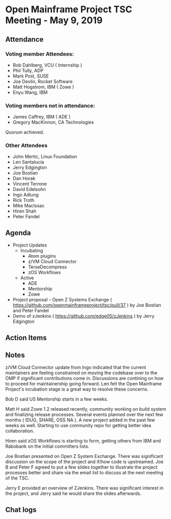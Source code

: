 # Open Mainframe Project TSC Meeting - May 9, 2019

## Attendance

### Voting member Attendees:

* Bob Dahlberg, VCU ( Internship )
* Phil Tully, ADP
* Mark Post, SUSE
* Joe Devlin, Rocket Software
* Matt Hogstrom, IBM ( Zowe )
* Enyu Wang, IBM

### Voting members not in attendance:

* James Caffrey, IBM ( ADE )
* Gregory MacKinnon, CA Technologies

Quorum achieved.

### Other Attendees

* John Mertic, Linux Foundation
* Len Santalucia
* Jerry Edgington
* Joe Bostian
* Dan Horak
* Vincent Terrone
* David Edelsohn
* Ingo Adlung
* Rick Troth
* Mike MacIssac
* Hiren Shah
* Peter Fandel

## Agenda

* Project Updates
  * Incubating
    * Atom plugins
    * z/VM Cloud Connector
    * TerseDecompress
    * zOS Workflows
  * Active
    * ADE
    * Mentorship
    * Zowe
* Project proposal - Open Z Systems Exchange ( https://github.com/openmainframeproject/tsc/pull/37 ) by Joe Bostian and Peter Fandel
* Demo of zJenkins ( https://github.com/edge05/zJenkins ) by Jerry Edgington

## Action Items

## Notes

z/VM Cloud Connector update from Ingo indicated that the current maintainers are feeling constrained on moving the codebase over to the OMP if significant contributions come in. Discussions are contining on how to proceed for maintainership going forward. Len felt the Open Mainframe Project's incubation stage is a great way to resolve these concerns.

Bob D said US Mentorship starts in a few weeks.

Matt H said Zowe 1.2 released recently, community working on build system and finalizing release processes. Several events planned over the next few months ( IDUG, SHARE, OSS NA ). A new project added in the past few weeks as well. Starting to use community repo for getting better idea collaboration.

Hiren said zOS Workflows is starting to form, getting others from IBM and Rabobank on the initial committers lists.

Joe Bostian presented on Open Z System Exchange. There was significant discussion on the scope of the project and if/how code is upstreamed. Joe B and Peter F agreed to put a few slides together to illustrate the project processes better and share via the email list to discuss at the next meeting of the TSC.

Jerry E provided an overview of ZJenkins. There was significant interest in the project, and Jerry said he would share the slides afterwards.

## Chat logs
